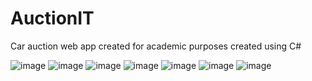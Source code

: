 # AuctionIT
Car auction web app created for academic purposes created using C#


![image](https://github.com/LucyZachos/AuctionIT/assets/90052665/d044006b-e2e5-4a99-8118-7b383764351d) ![image](https://github.com/LucyZachos/AuctionIT/assets/90052665/1f4db63c-bb81-4abc-a513-230c8fac6db7) ![image](https://github.com/LucyZachos/AuctionIT/assets/90052665/ee01e512-687d-4076-a30e-a9c59251e998) ![image](https://github.com/LucyZachos/AuctionIT/assets/90052665/04dbfffe-35f8-4f08-8268-2ec01560889f) ![image](https://github.com/LucyZachos/AuctionIT/assets/90052665/79946422-934e-498e-9788-de38b36a9fa8) ![image](https://github.com/LucyZachos/AuctionIT/assets/90052665/ecb5681e-e132-4b2d-a05c-fae00bf5801a) ![image](https://github.com/LucyZachos/AuctionIT/assets/90052665/01a108ca-d2b3-43d6-a18b-8caa42f60758)


 









